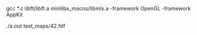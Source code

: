 
gcc *.c libft/libft.a minilibx_macos/libmlx.a -framework OpenGL -framework AppKit

./a.out test_maps/42.fdf 

